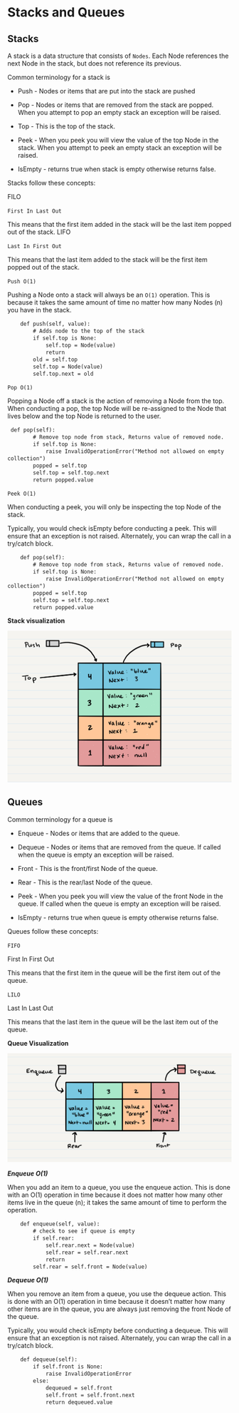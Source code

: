 # Stacks and Queues

## Stacks

A stack is a data structure that consists of `Nodes`. Each Node references the next Node in the stack, but does not reference its previous.

Common terminology for a stack is

* Push - Nodes or items that are put into the stack are pushed

* Pop - Nodes or items that are removed from the stack are popped. When you attempt to pop an empty stack an exception will be raised.

* Top - This is the top of the stack.

* Peek - When you peek you will view the value of the top Node in the stack. When you attempt to peek an empty stack an exception will be raised.

* IsEmpty - returns true when stack is empty otherwise returns false.

Stacks follow these concepts:

FILO

`First In Last Out`

This means that the first item added in the stack will be the last item popped out of the stack.
LIFO

`Last In First Out`

This means that the last item added to the stack will be the first item popped out of the stack.

`Push O(1)`

Pushing a Node onto a stack will always be an `O(1)` operation. This is because it takes the same amount of time no matter how many Nodes (n) you have in the stack.

```
    def push(self, value):
        # Adds node to the top of the stack
        if self.top is None:
            self.top = Node(value)
            return
        old = self.top
        self.top = Node(value)
        self.top.next = old

```

`Pop O(1)`

Popping a Node off a stack is the action of removing a Node from the top. When conducting a pop, the top Node will be re-assigned to the Node that lives below and the top Node is returned to the user.

```
 def pop(self):
        # Remove top node from stack, Returns value of removed node.
        if self.top is None:
            raise InvalidOperationError("Method not allowed on empty collection")
        popped = self.top
        self.top = self.top.next
        return popped.value

```

`Peek O(1)`

When conducting a peek, you will only be inspecting the top Node of the stack.

Typically, you would check isEmpty before conducting a peek. This will ensure that an exception is not raised. Alternately, you can wrap the
call in a try/catch block.

```
    def pop(self):
        # Remove top node from stack, Returns value of removed node.
        if self.top is None:
            raise InvalidOperationError("Method not allowed on empty collection")
        popped = self.top
        self.top = self.top.next
        return popped.value
```

**Stack visualization**

![Stack image](/images/stack1.PNG)

## Queues

Common terminology for a queue is

* Enqueue - Nodes or items that are added to the queue.

* Dequeue - Nodes or items that are removed from the queue. If called when the queue is empty an exception will be raised.

* Front - This is the front/first Node of the queue.

* Rear - This is the rear/last Node of the queue.

* Peek - When you peek you will view the value of the front Node in the queue. If called when the queue is empty an exception will be raised.

* IsEmpty - returns true when queue is empty otherwise returns false.

Queues follow these concepts:

`FIFO`

First In First Out

This means that the first item in the queue will be the first item out of the queue.

`LILO`

Last In Last Out

This means that the last item in the queue will be the last item out of the queue.

**Queue Visualization**

![Queue](/images/Queue.PNG)

***Enqueue O(1)***

When you add an item to a queue, you use the enqueue action. This is done with an O(1) operation in time because it does not matter how many other items live in the queue (n); it takes the same amount of time to perform the operation.

```
    def enqueue(self, value):
        # check to see if queue is empty
        if self.rear:
            self.rear.next = Node(value)
            self.rear = self.rear.next
            return
        self.rear = self.front = Node(value)

```

***Dequeue O(1)***

When you remove an item from a queue, you use the dequeue action. This is done with an O(1) operation in time because it doesn’t matter how many other items are in the queue, you are always just removing the front Node of the queue.

Typically, you would check isEmpty before conducting a dequeue. This will ensure that an exception is not raised. Alternately, you can wrap the call in a try/catch block.

```
    def dequeue(self):
        if self.front is None:
            raise InvalidOperationError
        else:
            dequeued = self.front
            self.front = self.front.next
            return dequeued.value
```

